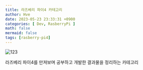 ```yaml
---
title: 라즈베리 파이4 카테고리
author: Hve
date: 2023-05-23 23:33:31 +0900
categories: [ Dev, RasberryPi ]
math: false
mermaid: false
tags: [rasberry-pi4]
---
```


![123](/assets/img/raspi/raspi-0.png)

라즈베리 파이4를 만져보며 공부하고 개발한 결과물을 정리하는 카테고리
